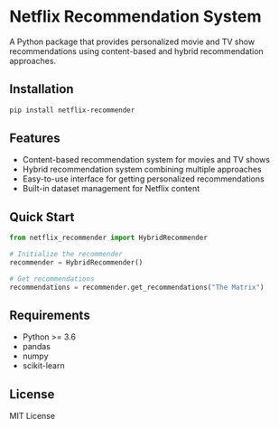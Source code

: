 # Netflix Recommendation System

A Python package that provides personalized movie and TV show recommendations using content-based and hybrid recommendation approaches.

## Installation

```bash
pip install netflix-recommender
```

## Features

- Content-based recommendation system for movies and TV shows
- Hybrid recommendation system combining multiple approaches
- Easy-to-use interface for getting personalized recommendations
- Built-in dataset management for Netflix content

## Quick Start

```python
from netflix_recommender import HybridRecommender

# Initialize the recommender
recommender = HybridRecommender()

# Get recommendations
recommendations = recommender.get_recommendations("The Matrix")
```

## Requirements

- Python >= 3.6
- pandas
- numpy
- scikit-learn

## License

MIT License